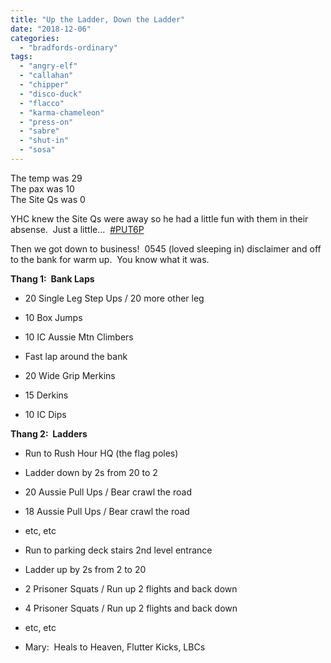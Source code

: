 ```yaml
---
title: "Up the Ladder, Down the Ladder"
date: "2018-12-06"
categories: 
  - "bradfords-ordinary"
tags: 
  - "angry-elf"
  - "callahan"
  - "chipper"
  - "disco-duck"
  - "flacco"
  - "karma-chameleon"
  - "press-on"
  - "sabre"
  - "shut-in"
  - "sosa"
---
```


The temp was 29  
The pax was 10  
The Site Qs was 0

YHC knew the Site Qs were away so he had a little fun with them in their absense.  Just a little...  [#PUT6P](https://twitter.com/mattcss_/status/1070650068657684480)

Then we got down to business!  0545 (loved sleeping in) disclaimer and off to the bank for warm up.  You know what it was.

**Thang 1:  Bank Laps**

- 20 Single Leg Step Ups / 20 more other leg
- 10 Box Jumps
- 10 IC Aussie Mtn Climbers
- Fast lap around the bank

- 20 Wide Grip Merkins
- 15 Derkins
- 10 IC Dips

**Thang 2:  Ladders** 

- Run to Rush Hour HQ (the flag poles)
- Ladder down by 2s from 20 to 2
- 20 Aussie Pull Ups / Bear crawl the road
- 18 Aussie Pull Ups / Bear crawl the road
- etc, etc

- Run to parking deck stairs 2nd level entrance
- Ladder up by 2s from 2 to 20
- 2 Prisoner Squats / Run up 2 flights and back down
- 4 Prisoner Squats / Run up 2 flights and back down
- etc, etc

- Mary:  Heals to Heaven, Flutter Kicks, LBCs
